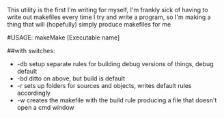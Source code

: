 This utility is the first I'm writing for myself, I'm frankly sick of having to write out makefiles
every time I try and write a program, so I'm making a thing that will (hopefully) simply produce
makefiles for me

#USAGE:
	makeMake [Executable name]

##with switches:
*	-db		setup separate rules for building debug versions of things, debug default
*	-bd		ditto on above, but build is default
*	-r		sets up folders for sources and objects, writes default rules accordingly
*	-w		creates the makefile with the build rule producing a file that doesn't open a cmd window
